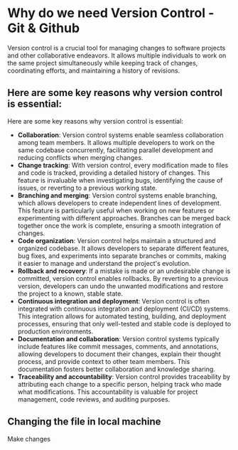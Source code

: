 # Why do we need Version Control - Git & Github

Version control is a crucial tool for managing changes to software projects and other collaborative endeavors. It allows multiple individuals to work on the same project simultaneously while keeping track of changes, coordinating efforts, and maintaining a history of revisions. 

## Here are some key reasons why version control is essential:

Here are some key reasons why version control is essential:

* **Collaboration**: Version control systems enable seamless collaboration among team members. It allows multiple developers to work on the same codebase concurrently, facilitating parallel development and reducing conflicts when merging changes.
* **Change tracking**: With version control, every modification made to files and code is tracked, providing a detailed history of changes. This feature is invaluable when investigating bugs, identifying the cause of issues, or reverting to a previous working state.
* **Branching and merging**: Version control systems enable branching, which allows developers to create independent lines of development. This feature is particularly useful when working on new features or experimenting with different approaches. Branches can be merged back together once the work is complete, ensuring a smooth integration of changes.
* **Code organization**: Version control helps maintain a structured and organized codebase. It allows developers to separate different features, bug fixes, and experiments into separate branches or commits, making it easier to manage and understand the project's evolution.
* **Rollback and recovery**: If a mistake is made or an undesirable change is committed, version control enables rollbacks. By reverting to a previous version, developers can undo the unwanted modifications and restore the project to a known, stable state.
* **Continuous integration and deployment**: Version control is often integrated with continuous integration and deployment (CI/CD) systems. This integration allows for automated testing, building, and deployment processes, ensuring that only well-tested and stable code is deployed to production environments.
* **Documentation and collaboration**: Version control systems typically include features like commit messages, comments, and annotations, allowing developers to document their changes, explain their thought process, and provide context to other team members. This documentation fosters better collaboration and knowledge sharing.
* **Traceability and accountability**: Version control provides traceability by attributing each change to a specific person, helping track who made what modifications. This accountability is valuable for project management, code reviews, and auditing purposes.


## Changing the file in local machine

Make changes